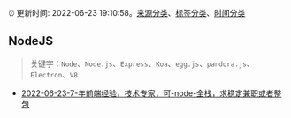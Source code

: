 :alarm_clock: 更新时间: 2022-06-23 19:10:58。[来源分类](../README.md)、[标签分类](../TAGS.md)、[时间分类](../TIMELINE.md)

## NodeJS


> 关键字：`Node`、`Node.js`、`Express`、`Koa`、`egg.js`、`pandora.js`、`Electron`、`V8`



- [2022-06-23-7-年前端经验，技术专家，可-node-全栈，求稳定兼职或者整包](https://www.v2ex.com/t/861755) 